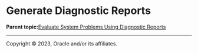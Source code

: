 # Generate Diagnostic Reports

**Parent topic:**[Evaluate System Problems Using Diagnostic Reports](../topics/diag_reports_evaluate_issues.md)

---

Copyright © 2023, Oracle and/or its affiliates.

